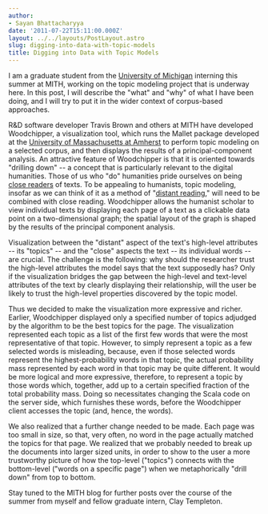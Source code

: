 ```yaml
---
author:
- Sayan Bhattacharyya
date: '2011-07-22T15:11:00.000Z'
layout: ../../layouts/PostLayout.astro
slug: digging-into-data-with-topic-models
title: Digging into Data with Topic Models
---
```


I am a graduate student from the [University of Michigan](http://www.umich.edu/) interning this summer at MITH, working on the topic modeling project that is underway here. In this post, I will describe the "what" and "why" of what I have been doing, and I will try to put it in the wider context of corpus-based approaches.

R&D software developer Travis Brown and others at MITH have developed Woodchipper, a visualization tool, which runs the Mallet package developed at the [University of Massachusetts at Amherst](http://www.umass.edu/) to perform topic modeling on a selected corpus, and then displays the results of a principal-component analysis. An attractive feature of Woodchipper is that it is oriented towards "drilling down" -- a concept that is particularly relevant to the digital humanities. Those of us who "do" humanities pride ourselves on being [close readers](http://en.wikipedia.org/wiki/Close_reading) of texts. To be appealing to humanists, topic modeling, insofar as we can think of it as a method of "[distant reading](http://mikejohnduff.blogspot.com/2009/11/distant-reading.html)," will need to be combined with close reading. Woodchipper allows the humanist scholar to view individual texts by displaying each page of a text as a clickable data point on a two-dimensional graph; the spatial layout of the graph is shaped by the results of the principal component analysis.

Visualization between the "distant" aspect of the text's high-level attributes -- its "topics" -- and the "close" aspects the text -- its individual words -- are crucial. The challenge is the following: why should the researcher trust the high-level attributes the model says that the text supposedly has? Only if the visualization bridges the gap between the high-level and text-level attributes of the text by clearly displaying their relationship, will the user be likely to trust the high-level properties discovered by the topic model.

Thus we decided to make the visualization more expressive and richer. Earlier, Woodchipper displayed only a specified number of topics adjudged by the algorithm to be the best topics for the page. The visualization represented each topic as a list of the first few words that were the most representative of that topic. However, to simply represent a topic as a few selected words is misleading, because, even if those selected words represent the highest-probability words in that topic, the actual probability mass represented by each word in that topic may be quite different. It would be more logical and more expressive, therefore, to represent a topic by those words which, together, add up to a certain specified fraction of the total probability mass. Doing so necessitates changing the Scala code on the server side, which furnishes these words, before the Woodchipper client accesses the topic (and, hence, the words).

We also realized that a further change needed to be made. Each page was too small in size, so that, very often, no word in the page actually matched the topics for that page. We realized that we probably needed to break up the documents into larger sized units, in order to show to the user a more trustworthy picture of how the top-level ("topics") connects with the bottom-level ("words on a specific page") when we metaphorically "drill down" from top to bottom.

Stay tuned to the MITH blog for further posts over the course of the summer from myself and fellow graduate intern, Clay Templeton.